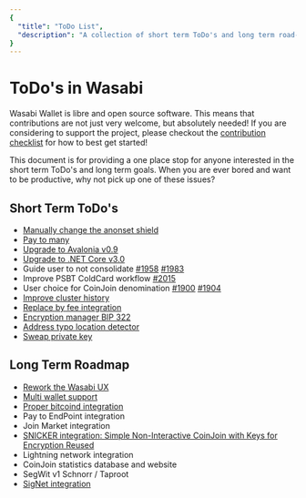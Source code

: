 ```yaml
---
{
  "title": "ToDo List",
  "description": "A collection of short term ToDo's and long term road-map goals of Wasabi Wallet. This is the Wasabi documentation, an archive of knowledge about the open-source, non-custodial and privacy-focused Bitcoin wallet for desktop."
}
---
```


# ToDo's in Wasabi

Wasabi Wallet is libre and open source software.
This means that contributions are not just very welcome, but absolutely needed!
If you are considering to support the project, please checkout the [contribution checklist](ContributionChecklist.md) for how to best get started!

This document is for providing a one place stop for anyone interested in the short term ToDo's and long term goals.
When you are ever bored and want to be productive, why not pick up one of these issues?

## Short Term ToDo's

- [Manually change the anonset shield](https://github.com/zkSNACKs/WalletWasabi/issues/1980)
- [Pay to many](https://github.com/zkSNACKs/WalletWasabi/issues/733)
- [Upgrade to Avalonia v0.9](https://github.com/zkSNACKs/WalletWasabi/pull/2108)
- [Upgrade to .NET Core v3.0](https://github.com/zkSNACKs/WalletWasabi/issues/2104)
- Guide user to not consolidate [#1958](https://github.com/zkSNACKs/WalletWasabi/issues/1958) [#1983](https://github.com/zkSNACKs/WalletWasabi/issues/1983)
- Improve PSBT ColdCard workflow [#2015](https://github.com/zkSNACKs/WalletWasabi/issues/2015)
- User choice for CoinJoin denomination [#1900](https://github.com/zkSNACKs/WalletWasabi/issues/1900) [#1904](https://github.com/zkSNACKs/WalletWasabi/issues/1904)
- [Improve cluster history](https://github.com/zkSNACKs/WalletWasabi/issues/612)
- [Replace by fee integration](https://github.com/zkSNACKs/WalletWasabi/issues/1543)
- [Encryption manager BIP 322](https://github.com/zkSNACKs/WalletWasabi/issues/1121)
- [Address typo location detector](https://github.com/zkSNACKs/WalletWasabi/issues/2114)
- [Sweap private key](https://github.com/zkSNACKs/WalletWasabi/issues/486)


## Long Term Roadmap

- [Rework the Wasabi UX](https://github.com/zkSNACKs/WalletWasabi/issues/1369)
- [Multi wallet support](https://github.com/zkSNACKs/WalletWasabi/issues/1476)
- [Proper bitcoind integration](https://github.com/zkSNACKs/WalletWasabi/issues/2107)
- Pay to EndPoint integration
- Join Market integration
- [SNICKER integration: Simple Non-Interactive CoinJoin with Keys for Encryption Reused](https://github.com/zkSNACKs/Meta/issues/67)
- Lightning network integration 
- CoinJoin statistics database and website
- SegWit v1 Schnorr / Taproot
- [SigNet integration](https://github.com/zkSNACKs/Meta/issues/66)
